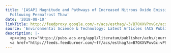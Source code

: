 ```yaml
---
title: '[ASAP] Magnitude and Pathways of Increased Nitrous Oxide Emissions from Uplands
  Following Permafrost Thaw'
date: '2018-08-10'
linkTitle: http://feedproxy.google.com/~r/acs/esthag/~3/B7OXXVPxvGc/acs.est.8b02271
source: 'Environmental Science & Technology: Latest Articles (ACS Publications)'
description: |-
  <p><img src="https://pubs.acs.org/appl/literatum/publisher/achs/journals/content/esthag/0/esthag.ahead-of-print/acs.est.8b02271/20180810/images/medium/es-2018-022718_0005.gif" alt="TOC Graphic"/></p><div><cite>Environmental Science & Technology</cite></div><div>DOI: 10.1021/acs.est.8b02271</div><div class="feedflare">
  <a href="http://feeds.feedburner.com/~ff/acs/esthag?a=B7OXXVPxvGc:vPSnLZYznlM:yIl2AUoC8zA"><img src="http://feeds.feedburner.com/~ff/acs/esthag?d=yIl2AUoC8zA" border="0"></img></a>
---
```

